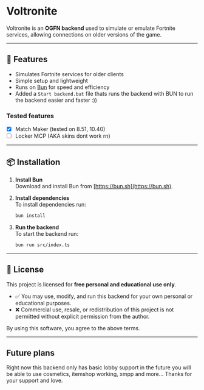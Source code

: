 # Voltronite

Voltronite is an **OGFN backend** used to simulate or emulate Fortnite services, allowing connections on older versions of the game.

---

## 🚀 Features

- Simulates Fortnite services for older clients
- Simple setup and lightweight
- Runs on [Bun](https://bun.sh) for speed and efficiency
- Added a `Start backend.bat` file thats runs the backend with BUN to run the backend easier and faster :))

### Tested features
- [X] Match Maker  (tested on 8.51, 10.40)
- [ ] Locker MCP (AKA skins  dont work rn)

---

## 📦 Installation

1. **Install Bun**  
   Download and install Bun from [https://bun.sh](https://bun.sh).

2. **Install dependencies**  
   To install dependencies run:
   ```bash
   bun install
   ```
3. **Run the backend**  
   To start the backend run:
   ```bash
   bun run src/index.ts
   ```

---

## 📜 License

This project is licensed for **free personal and educational use only**.

- ✅ You may use, modify, and run this backend for your own personal or educational purposes.
- ❌ Commercial use, resale, or redistribution of this project is not permitted without explicit permission from the author.

By using this software, you agree to the above terms.

---

## Future plans

Right now this backend only has basic lobby support in the future you will be able to use cosmetics, itemshop working, xmpp and more... Thanks for your support and love.
